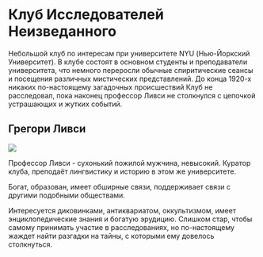 # Клуб Исследователей Неизведанного

Небольшой клуб по интересам при университете NYU (Нью-Йоркский Университет). В клубе состоят в основном студенты и преподаватели университета, что немного переросли обычные спиритические сеансы и посещения различных мистических представлений. До конца 1920-х никаких по-настоящему загадочных происшествий Клуб не расследовал, пока наконец профессор Ливси не столкнулся с цепочкой устрашающих и жутких событий.


## Грегори Ливси

<img src="https://user-images.githubusercontent.com/18572703/216686721-3314a9c7-f011-40a8-a9a7-2a38984cd890.png" />

Профессор Ливси - сухонький пожилой мужчина, невысокий. Куратор клуба, преподаёт лингвистику и историю в этом же университете.

Богат, образован, имеет обширные связи, поддерживает связи с другими подобными обществами. 

Интересуется диковинками, антиквариатом, оккультизмом, имеет энциклопедические знания и богатую эрудицию. Слишком стар, чтобы самому принимать участие в расследованиях, но по-настоящему жаждет найти разгадки на тайны, с которыми ему довелось столкнуться.
